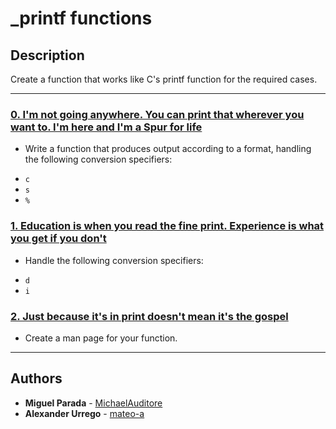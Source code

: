 
# _printf functions

## Description
Create a function that works like C's printf function for the required cases.

---

### [0. I'm not going anywhere. You can print that wherever you want to. I'm here and I'm a Spur for life](./_printf.c)
* Write a function that produces output according to a format, handling the following conversion specifiers:

-   `c`
-   `s`
-   `%`


### [1. Education is when you read the fine print. Experience is what you get if you don't](./_printf.c)
* Handle the following conversion specifiers:
-   `d`
-   `i`


### [2. Just because it's in print doesn't mean it's the gospel](./man_3_printf)
* Create a man page for your function.

---

## Authors
* **Miguel Parada** - [MichaelAuditore](https://github.com/MichaelAuditore)
*  **Alexander Urrego** - [mateo-a](https://github.com/mateo-a)